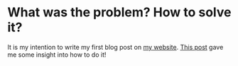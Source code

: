 # What was the problem? How to solve it?

It is my intention to write my first blog post on [my website](https://zahradm.github.io/). [This post](https://medium.com/dssimplified/how-to-start-a-data-science-blog-from-scratch-things-I-did-9c8c2c67dd9a) gave me some insight into how to do it!

<!--- adversarial training in textattack>